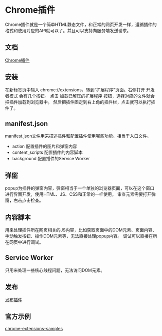 # Chrome插件

Chrome插件就是一个简单HTML静态文件，和正常的网页开发一样，遵循插件的格式和使用对应的API就可以了。并且可以支持向服务端发送请求。

## 文档
[Chrome插件](https://developer.chrome.com/docs/extensions?hl=zh-cn)

## 安装
在新标签页中输入 chrome://extensions，转到“扩展程序”页面。右侧打开 开发者模式 会有几个按钮。
点击 加载已解压的扩展程序 按钮，选择对应的文件就会把插件加载到浏览器中。
然后把插件固定到右上角的插件栏，点击就可以执行插件了。

## manifest.json
manifest.json文件用来描述插件和配置插件使用哪些功能。相当于入口文件。

* action 配置插件的图片和弹窗内容
* content_scripts 配置插件的内容脚本
* background 配置插件的Service Worker

## 弹窗
popup为插件的弹窗内容，弹窗相当于一个单独的浏览器页面，可以在这个窗口进行界面开发，使用HTML、JS、CSS和正常的一样使用。
审查元素需要打开弹窗，右击点击检查。

## 内容脚本
用来处理插件所在网页相关的JS内容，比如获取页面中的DOM元素、页面内容、手动触发按钮、操作DOM元素等，无法直接处理popup内容。
调试可以直接在所在网页中进行调试。


## Service Worker
只用来处理一些核心线程问题，无法访问DOM元素。


## 发布
[发布插件](https://developer.chrome.com/docs/webstore/register?hl=zh-cn)

## 官方示例
[chrome-extensions-samples](https://github.com/GoogleChrome/chrome-extensions-samples)
